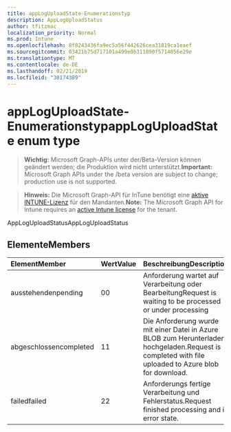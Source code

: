 ```yaml
---
title: appLogUploadState-Enumerationstyp
description: AppLogUploadStatus
author: tfitzmac
localization_priority: Normal
ms.prod: Intune
ms.openlocfilehash: 8f8243436fa9ec5a56f442626cea31819ca1eaef
ms.sourcegitcommit: 03421b75d717101a499e0b311890f5714056e29e
ms.translationtype: MT
ms.contentlocale: de-DE
ms.lasthandoff: 02/21/2019
ms.locfileid: "30174389"
---
```

# <a name="apploguploadstate-enum-type"></a><span data-ttu-id="a5f1c-103">appLogUploadState-Enumerationstyp</span><span class="sxs-lookup"><span data-stu-id="a5f1c-103">appLogUploadState enum type</span></span>

> <span data-ttu-id="a5f1c-104">**Wichtig:** Microsoft Graph-APIs unter der/Beta-Version können geändert werden; die Produktion wird nicht unterstützt.</span><span class="sxs-lookup"><span data-stu-id="a5f1c-104">**Important:** Microsoft Graph APIs under the /beta version are subject to change; production use is not supported.</span></span>

> <span data-ttu-id="a5f1c-105">**Hinweis:** Die Microsoft Graph-API für InTune benötigt eine [aktive INTUNE-Lizenz](https://go.microsoft.com/fwlink/?linkid=839381) für den Mandanten.</span><span class="sxs-lookup"><span data-stu-id="a5f1c-105">**Note:** The Microsoft Graph API for Intune requires an [active Intune license](https://go.microsoft.com/fwlink/?linkid=839381) for the tenant.</span></span>

<span data-ttu-id="a5f1c-106">AppLogUploadStatus</span><span class="sxs-lookup"><span data-stu-id="a5f1c-106">AppLogUploadStatus</span></span>

## <a name="members"></a><span data-ttu-id="a5f1c-107">Elemente</span><span class="sxs-lookup"><span data-stu-id="a5f1c-107">Members</span></span>
|<span data-ttu-id="a5f1c-108">Element</span><span class="sxs-lookup"><span data-stu-id="a5f1c-108">Member</span></span>|<span data-ttu-id="a5f1c-109">Wert</span><span class="sxs-lookup"><span data-stu-id="a5f1c-109">Value</span></span>|<span data-ttu-id="a5f1c-110">Beschreibung</span><span class="sxs-lookup"><span data-stu-id="a5f1c-110">Description</span></span>|
|:---|:---|:---|
|<span data-ttu-id="a5f1c-111">ausstehenden</span><span class="sxs-lookup"><span data-stu-id="a5f1c-111">pending</span></span>|<span data-ttu-id="a5f1c-112">0</span><span class="sxs-lookup"><span data-stu-id="a5f1c-112">0</span></span>|<span data-ttu-id="a5f1c-113">Anforderung wartet auf Verarbeitung oder Bearbeitung</span><span class="sxs-lookup"><span data-stu-id="a5f1c-113">Request is waiting to be processed or under processing</span></span>|
|<span data-ttu-id="a5f1c-114">abgeschlossen</span><span class="sxs-lookup"><span data-stu-id="a5f1c-114">completed</span></span>|<span data-ttu-id="a5f1c-115">1</span><span class="sxs-lookup"><span data-stu-id="a5f1c-115">1</span></span>|<span data-ttu-id="a5f1c-116">Die Anforderung wurde mit einer Datei in Azure BLOB zum Herunterladen hochgeladen.</span><span class="sxs-lookup"><span data-stu-id="a5f1c-116">Request is completed with file uploaded to Azure blob for download.</span></span>|
|<span data-ttu-id="a5f1c-117">failed</span><span class="sxs-lookup"><span data-stu-id="a5f1c-117">failed</span></span>|<span data-ttu-id="a5f1c-118">2</span><span class="sxs-lookup"><span data-stu-id="a5f1c-118">2</span></span>|<span data-ttu-id="a5f1c-119">Anforderungs fertige Verarbeitung und Fehlerstatus.</span><span class="sxs-lookup"><span data-stu-id="a5f1c-119">Request finished processing and in error state.</span></span>|




